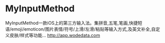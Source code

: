 # MyInputMethod
MyInputMethod一款iOS上的第三方输入法。集拼音,五笔,笔画,快捷短语/emoji/emoticon/图片表情/符号/上滑/左滑/粘贴等输入方式,及英文补全,自定义皮肤/样式等功能... http://app.wodedata.com
